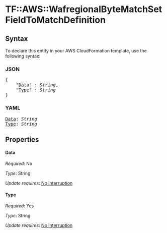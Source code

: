 # TF::AWS::WafregionalByteMatchSet FieldToMatchDefinition

## Syntax

To declare this entity in your AWS CloudFormation template, use the following syntax:

### JSON

<pre>
{
    "<a href="#data" title="Data">Data</a>" : <i>String</i>,
    "<a href="#type" title="Type">Type</a>" : <i>String</i>
}
</pre>

### YAML

<pre>
<a href="#data" title="Data">Data</a>: <i>String</i>
<a href="#type" title="Type">Type</a>: <i>String</i>
</pre>

## Properties

#### Data

_Required_: No

_Type_: String

_Update requires_: [No interruption](https://docs.aws.amazon.com/AWSCloudFormation/latest/UserGuide/using-cfn-updating-stacks-update-behaviors.html#update-no-interrupt)

#### Type

_Required_: Yes

_Type_: String

_Update requires_: [No interruption](https://docs.aws.amazon.com/AWSCloudFormation/latest/UserGuide/using-cfn-updating-stacks-update-behaviors.html#update-no-interrupt)

